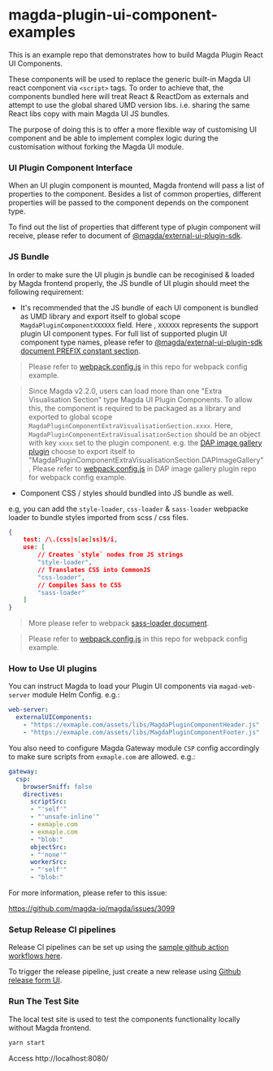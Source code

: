 # magda-plugin-ui-component-examples

This is an example repo that demonstrates how to build Magda Plugin React UI Components.

These components will be used to replace the generic built-in Magda UI react component via `<script>` tags. To order to achieve that, the components bundled here will treat React & ReactDom as externals and attempt to use the global shared UMD version libs. i.e. sharing the same React libs copy with main Magda UI JS bundles.

The purpose of doing this is to offer a more flexible way of customising UI component and be able to implement complex logic during the customisation without forking the Magda UI module.

### UI Plugin Component Interface

When an UI plugin component is mounted, Magda frontend will pass a list of properties to the component. Besides a list of common properties, different properties will be passed to the component depends on the component type.

To find out the list of properties that different type of plugin component will receive, please refer to document of [@magda/external-ui-plugin-sdk](https://www.npmjs.com/package/@magda/external-ui-plugin-sdk).

### JS Bundle

In order to make sure the UI plugin js bundle can be recoginised & loaded by Magda frontend properly, the JS bundle of UI plugin should meet the following requirement:

- It's recommended that the JS bundle of each UI component is bundled as UMD library and export itself to global scope `MagdaPluginComponentXXXXXX` field. Here , `XXXXXX` represents the support plugin UI component types. For full list of supported plugin UI component type names, please refer to [@magda/external-ui-plugin-sdk document PREFIX constant section](https://github.com/magda-io/magda/blob/master/packages/external-ui-plugin-sdk/docs/modules.md#prefix).

> Please refer to [webpack.config.js](./webpack.config.js) in this repo for webpack config example.

> Since Magda v2.2.0, users can load more than one "Extra Visualisation Section" type Magda UI Plugin Components. To allow this, the component is required to be packaged as a library and exported to global scope `MagdaPluginComponentExtraVisualisationSection.xxxx`. Here, `MagdaPluginComponentExtraVisualisationSection` should be an object with key `xxxx` set to the plugin component. e.g. the [DAP image gallery plugin](https://github.com/magda-io/magda-ui-plugin-component-dap-image-gallery) choose to export itself to "MagdaPluginComponentExtraVisualisationSection.DAPImageGallery".
> Please refer to [webpack.config.js](https://github.com/magda-io/magda-ui-plugin-component-dap-image-gallery/blob/main/webpack.config.js) in DAP image gallery plugin repo for webpack config example.

- Component CSS / styles should bundled into JS bundle as well.

e.g, you can add the `style-loader`, `css-loader` & `sass-loader` webpacke loader to bundle styles imported from scss / css files.
```json
{
    test: /\.(css|s[ac]ss)$/i,
    use: [
        // Creates `style` nodes from JS strings
        "style-loader",
        // Translates CSS into CommonJS
        "css-loader",
        // Compiles Sass to CSS
        "sass-loader"
    ]
}
```
> More please refer to webpack [sass-loader document](https://webpack.js.org/loaders/sass-loader/).

> Please refer to [webpack.config.js](./webpack.config.js) in this repo for webpack config example.

### How to Use UI plugins

You can instruct Magda to load your Plugin UI components via `magad-web-server` module Helm Config. e.g.:

```yaml
web-server:
  externalUIComponents:
    - "https://exmaple.com/assets/libs/MagdaPluginComponentHeader.js"
    - "https://exmaple.com/assets/libs/MagdaPluginComponentFooter.js"
```

You also need to configure Magda Gateway module `CSP` config accordingly to make sure scripts from `exmaple.com` are allowed. e.g.:

```yaml
gateway:
  csp:
    browserSniff: false
    directives:
      scriptSrc:
      - "'self'"
      - "'unsafe-inline'"
      - exmaple.com
      - exmaple.com
      - "blob:"
      objectSrc:
      - "'none'"
      workerSrc:
      - "'self'"
      - "blob:"
```

For more information, please refer to this issue:

https://github.com/magda-io/magda/issues/3099

### Setup Release CI pipelines

Release CI pipelines can be set up using the [sample github action workflows here](.github/workflows).

To trigger the release pipeline, just create a new release using [Github release form UI](https://docs.github.com/en/repositories/releasing-projects-on-github/managing-releases-in-a-repository).

### Run The Test Site

The local test site is used to test the components functionality locally without Magda frontend. 

```bash
yarn start
```

Access http://localhost:8080/

